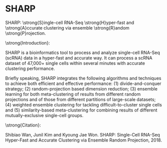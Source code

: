# SHARP
SHARP: \strong{S}ingle-cell RNA-Seq \strong{H}yper-fast and \strong{A}ccurate clustering via ensemble \strong{R}andom \strong{P}rojection.

\strong{Introduction}: 

SHARP is a bioinformatics tool to process and analyze single-cell RNA-Seq (scRNA) data  in a hyper-fast and accurate way. It can process a scRNA dataset of 47,000+ single cells within several minutes with accurate clustering performance. 

Briefly speaking, SHARP integrates the following algorithms and techniques to achieve both efficient and effective performance: (1) divide-and-conquer strategy; (2) random-projection based dimension reduction; (3) ensemble learning for both meta-clustering of results from different random projections and of those from different partitions of large-scale datasets; (4) weighted ensemble clustering for tackling difficult-to-cluster single cells and (5) similarity-based meta-clustering for combining results of different mutually-exclusive single-cell groups.

\strong{Citation}:

Shibiao Wan, Junil Kim and Kyoung Jae Won. SHARP: Single-Cell RNA-Seq Hyper-Fast and Accurate Clustering via Ensemble Random Projection, 2018.
